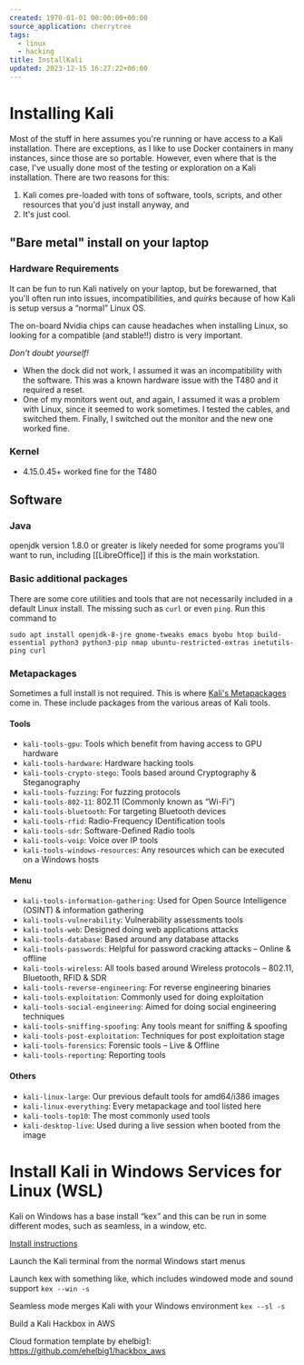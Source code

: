 ```yaml
---
created: 1970-01-01 00:00:00+00:00
source_application: cherrytree
tags:
  - linux
  - hacking
title: InstallKali
updated: 2023-12-15 16:27:22+00:00
---
```



# Installing Kali



Most of the stuff in here assumes you're running or have access to a Kali installation.  There are exceptions, as I like to use Docker containers in many instances, since those are so portable.  However, even where that is the case, I've usually done most of the testing or exploration on a Kali installation.
There are two reasons for this:
1. Kali comes pre-loaded with tons of software, tools, scripts, and other resources that you'd just install anyway, and
2. It's just cool.

## "Bare metal" install on your laptop
### Hardware Requirements
It can be fun to run Kali natively on your laptop, but be forewarned, that you'll often run into issues, incompatibilities, and *quirks* because of how Kali is setup versus a “normal” Linux OS.

The on-board Nvidia chips can cause headaches when installing Linux, so looking for a compatible (and stable!!) distro is very important.

*Don't doubt yourself!*
- When the dock did not work, I assumed it was an incompatibility with the software.  This was a known hardware issue with the T480 and it required a reset.
- One of my monitors went out, and again, I assumed it was a problem with Linux, since it seemed to work sometimes.  I tested the cables, and switched them.  Finally, I switched out the monitor and the new one worked fine.

### Kernel
- 4.15.0.45+ worked fine for the T480

## Software
### Java
openjdk version 1.8.0 or greater is likely needed for some programs you'll want to run, including [[LibreOffice]] if this is the main workstation.

### Basic additional packages

There are some core utilities and tools that are not necessarily included in a default Linux install.  The missing  such as `curl` or even `ping`.  Run this command to 

`sudo apt install openjdk-8-jre gnome-tweaks emacs byobu htop build-essential python3 python3-pip nmap ubuntu-restricted-extras inetutils-ping curl` 


### Metapackages
Sometimes a full install is not required.  This is where [Kali's Metapackages](https://www.kali.org/docs/general-use/metapackages/) come in.  These include packages from the various areas of Kali tools.

#### Tools
- `kali-tools-gpu`: Tools which benefit from having access to GPU hardware
- `kali-tools-hardware`: Hardware hacking tools
- `kali-tools-crypto-stego`: Tools based around Cryptography & Steganography
- `kali-tools-fuzzing`: For fuzzing protocols
- `kali-tools-802-11`: 802.11 (Commonly known as “Wi-Fi”)
- `kali-tools-bluetooth`: For targeting Bluetooth devices
- `kali-tools-rfid`: Radio-Frequency IDentification tools
- `kali-tools-sdr`: Software-Defined Radio tools
- `kali-tools-voip`: Voice over IP tools
- `kali-tools-windows-resources`: Any resources which can be executed on a Windows hosts


#### Menu
- `kali-tools-information-gathering`: Used for Open Source Intelligence (OSINT) & information gathering
- `kali-tools-vulnerability`: Vulnerability assessments tools
- `kali-tools-web`: Designed doing web applications attacks
- `kali-tools-database`: Based around any database attacks
- `kali-tools-passwords`: Helpful for password cracking attacks – Online & offline
- `kali-tools-wireless`: All tools based around Wireless protocols – 802.11, Bluetooth, RFID & SDR
- `kali-tools-reverse-engineering`: For reverse engineering binaries
- `kali-tools-exploitation`: Commonly used for doing exploitation
- `kali-tools-social-engineering`: Aimed for doing social engineering techniques
- `kali-tools-sniffing-spoofing`: Any tools meant for sniffing & spoofing
- `kali-tools-post-exploitation`: Techniques for post exploitation stage
- `kali-tools-forensics`: Forensic tools – Live & Offline
- `kali-tools-reporting`: Reporting tools


#### Others
- `kali-linux-large`: Our previous default tools for amd64/i386 images
- `kali-linux-everything`: Every metapackage and tool listed here
- `kali-tools-top10`: The most commonly used tools
- `kali-desktop-live`: Used during a live session when booted from the image



# Install Kali in Windows Services for Linux  (WSL)
Kali on Windows has a base install “kex” and this can be run in some different modes, such as seamless, in a window, etc.

[Install instructions](https://www.kali.org/docs/wsl/win-kex/)

Launch the Kali terminal from the normal Windows start menus

Launch kex with something like, which includes windowed mode and sound support
`kex --win -s`


Seamless mode merges Kali with your Windows environment 
`kex --sl -s`



Build a Kali Hackbox in AWS

Cloud formation template by ehelbig1:  <https://github.com/ehelbig1/hackbox_aws>